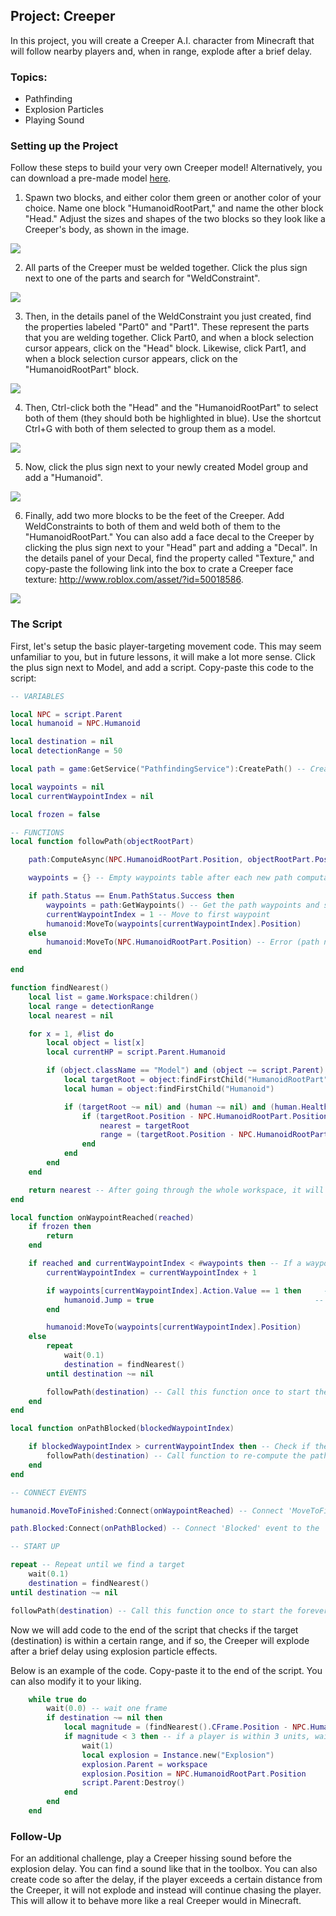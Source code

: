 ## Project: Creeper

In this project, you will create a Creeper A.I. character from Minecraft that will follow nearby players and, when in range, explode after a brief delay.

### Topics:

  - Pathfinding
  - Explosion Particles
  - Playing Sound

### Setting up the Project

Follow these steps to build your very own Creeper model! Alternatively, you can download a pre-made model [here](https://www.roblox.com/library/13446853233/Rigged-Creeper).

1. Spawn two blocks, and either color them green or another color of your choice. Name one block "HumanoidRootPart," and name the other block "Head." Adjust the sizes and shapes of the two blocks so they look like a Creeper's body, as shown in the image.

![](https://storage.googleapis.com/cm-image-repository.appspot.com/roblox_3/Module%2001%20NPCs/Creeper/ff38577b-3624-4d90-ad61-20ea86af1555.png)

2. All parts of the Creeper must be welded together. Click the plus sign next to one of the parts and search for "WeldConstraint".

![](https://storage.googleapis.com/cm-image-repository.appspot.com/roblox_3/Module%2001%20NPCs/Creeper/61b5c23b-3758-4997-a69b-380b880067c9.png)

3. Then, in the details panel of the WeldConstraint you just created, find the properties labeled "Part0" and "Part1". These represent the parts that you are welding together. Click Part0, and when a block selection cursor appears, click on the "Head" block. Likewise, click Part1, and when a block selection cursor appears, click on the "HumanoidRootPart" block.

![](https://storage.googleapis.com/cm-image-repository.appspot.com/roblox_3/Module%2001%20NPCs/Creeper/aab08cc4-0177-4a66-a912-0b9b5080dfc3.png)

4. Then, Ctrl-click both the "Head" and the "HumanoidRootPart" to select both of them (they should both be highlighted in blue). Use the shortcut Ctrl+G with both of them selected to group them as a model.

![](https://storage.googleapis.com/cm-image-repository.appspot.com/roblox_3/Module%2001%20NPCs/Creeper/46d9dab9-abc0-45a6-b2c4-588eb974fb97.png)

5. Now, click the plus sign next to your newly created Model group and add a "Humanoid".

![](https://storage.googleapis.com/cm-image-repository.appspot.com/roblox_3/Module%2001%20NPCs/Creeper/a9b0aafa-08fc-42d0-a310-f5b65eb1011e.png)

6. Finally, add two more blocks to be the feet of the Creeper. Add WeldConstraints to both of them and weld both of them to the "HumanoidRootPart." You can also add a face decal to the Creeper by clicking the plus sign next to your "Head" part and adding a "Decal". In the details panel of your Decal, find the property called "Texture," and copy-paste the following link into the box to crate a Creeper face texture: http://www.roblox.com/asset/?id=50018586.

![](https://storage.googleapis.com/cm-image-repository.appspot.com/roblox_3/Module%2001%20NPCs/Creeper/10a530f7-b062-4890-ab89-c157a989beb2.png)

### The Script

First, let's setup the basic player-targeting movement code. This may seem unfamiliar to you, but in future lessons, it will make a lot more sense. Click the plus sign next to Model, and add a script. Copy-paste this code to the script:

```lua
-- VARIABLES

local NPC = script.Parent
local humanoid = NPC.Humanoid

local destination = nil
local detectionRange = 50

local path = game:GetService("PathfindingService"):CreatePath() -- Create Path object

local waypoints = nil
local currentWaypointIndex = nil

local frozen = false

-- FUNCTIONS
local function followPath(objectRootPart)

    path:ComputeAsync(NPC.HumanoidRootPart.Position, objectRootPart.Position) -- Compute and check the path

    waypoints = {} -- Empty waypoints table after each new path computation

    if path.Status == Enum.PathStatus.Success then
        waypoints = path:GetWaypoints() -- Get the path waypoints and start Humanoid walking
        currentWaypointIndex = 1 -- Move to first waypoint
        humanoid:MoveTo(waypoints[currentWaypointIndex].Position)    
    else
        humanoid:MoveTo(NPC.HumanoidRootPart.Position) -- Error (path not found); stop humanoid
    end

end

function findNearest()
    local list = game.Workspace:children()
    local range = detectionRange
    local nearest = nil

    for x = 1, #list do
        local object = list[x]
        local currentHP = script.Parent.Humanoid

        if (object.className == "Model") and (object ~= script.Parent) then -- If this child is a Model type and not the Humanoid Model
            local targetRoot = object:findFirstChild("HumanoidRootPart")
            local human = object:findFirstChild("Humanoid")

            if (targetRoot ~= nil) and (human ~= nil) and (human.Health > 0) then -- If model has a RootPart, Humanoid, and above 0 HP...
                if (targetRoot.Position - NPC.HumanoidRootPart.Position).magnitude < range then
                    nearest = targetRoot
                    range = (targetRoot.Position - NPC.HumanoidRootPart.Position).magnitude
                end
            end
        end
    end

    return nearest -- After going through the whole workspace, it will return the nearest Humanoid model.
end

local function onWaypointReached(reached)
    if frozen then
        return
    end

    if reached and currentWaypointIndex < #waypoints then -- If a waypoint is reached and there is still more waypoints to go...
        currentWaypointIndex = currentWaypointIndex + 1

        if waypoints[currentWaypointIndex].Action.Value == 1 then     -- We want the humanoid to Jump ahead of time, so after
            humanoid.Jump = true                                    -- the currentWaypointIndex increased by, we check to see if 
        end                                                            -- the Action is Jump.

        humanoid:MoveTo(waypoints[currentWaypointIndex].Position)
    else
        repeat
            wait(0.1)
            destination = findNearest()
        until destination ~= nil

        followPath(destination) -- Call this function once to start the forever change
    end
end

local function onPathBlocked(blockedWaypointIndex)

    if blockedWaypointIndex > currentWaypointIndex then -- Check if the obstacle is further down the path
        followPath(destination) -- Call function to re-compute the path
    end
end

-- CONNECT EVENTS

humanoid.MoveToFinished:Connect(onWaypointReached) -- Connect 'MoveToFinished' event to the 'onWaypointReached' function

path.Blocked:Connect(onPathBlocked) -- Connect 'Blocked' event to the 'onPathBlocked' function

-- START UP

repeat -- Repeat until we find a target
    wait(0.1)
    destination = findNearest()
until destination ~= nil

followPath(destination) -- Call this function once to start the forever change

```

Now we will add code to the end of the script that checks if the target (destination) is within a certain range, and if so, the Creeper will explode after a brief delay using explosion particle effects.

Below is an example of the code. Copy-paste it to the end of the script. You can also modify it to your liking.

```lua
    while true do
        wait(0.0) -- wait one frame
        if destination ~= nil then
            local magnitude = (findNearest().CFrame.Position - NPC.HumanoidRootPart.CFrame.Position).Magnitude
            if magnitude < 3 then -- if a player is within 3 units, wait one second then create an explosion
                wait(1)
                local explosion = Instance.new("Explosion")
                explosion.Parent = workspace
                explosion.Position = NPC.HumanoidRootPart.Position
                script.Parent:Destroy()
            end
        end
    end
```

### Follow-Up

For an additional challenge, play a Creeper hissing sound before the explosion delay. You can find a sound like that in the toolbox. You can also create code so after the delay, if the player exceeds a certain distance from the Creeper, it will not explode and instead will continue chasing the player. This will allow it to behave more like a real Creeper would in Minecraft.
     
